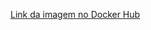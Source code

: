 [Link da imagem no Docker Hub](https://hub.docker.com/repository/docker/erikurbanski/fullcycle/general)
